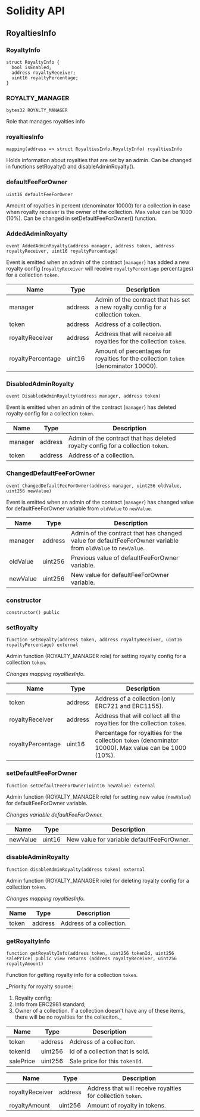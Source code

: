 # Solidity API

## RoyaltiesInfo

### RoyaltyInfo

```solidity
struct RoyaltyInfo {
  bool isEnabled;
  address royaltyReceiver;
  uint16 royaltyPercentage;
}
```

### ROYALTY_MANAGER

```solidity
bytes32 ROYALTY_MANAGER
```

Role that manages royalties info

### royaltiesInfo

```solidity
mapping(address => struct RoyaltiesInfo.RoyaltyInfo) royaltiesInfo
```

Holds information about royalties that are set by an admin.
Can be changed in functions setRoyalty() and disableAdminRoyalty().

### defaultFeeForOwner

```solidity
uint16 defaultFeeForOwner
```

Amount of royalties in percent (denominator 10000) for a collection in case when royalty receiver is the owner of the collection. Max value can be 1000 (10%).
Can be changed in setDefaultFeeForOwner() function.

### AddedAdminRoyalty

```solidity
event AddedAdminRoyalty(address manager, address token, address royaltyReceiver, uint16 royaltyPercentage)
```

Event is emitted when an admin of the contract (`manager`) has added a new royalty config (`royaltyReceiver` will receive `royaltyPercentage` percentages) for a collection `token`.

| Name | Type | Description |
| ---- | ---- | ----------- |
| manager | address | Admin of the contract that has set a new royalty config for a collection `token`. |
| token | address | Address of a collection. |
| royaltyReceiver | address | Address that will receive all royalties for the collection `token`. |
| royaltyPercentage | uint16 | Amount of percentages for royalties for the collection `token` (denominator 10000). |

### DisabledAdminRoyalty

```solidity
event DisabledAdminRoyalty(address manager, address token)
```

Event is emitted when an admin of the contract (`manager`) has deleted royalty config for a collection `token`.

| Name | Type | Description |
| ---- | ---- | ----------- |
| manager | address | Admin of the contract that has deleted royalty config for a collection `token`. |
| token | address | Address of a collection. |

### ChangedDefaultFeeForOwner

```solidity
event ChangedDefaultFeeForOwner(address manager, uint256 oldValue, uint256 newValue)
```

Event is emitted when an admin of the contract (`manager`) has changed value for defaultFeeForOwner variable from `oldValue` to `newValue`.

| Name | Type | Description |
| ---- | ---- | ----------- |
| manager | address | Admin of the contract that has changed value for defaultFeeForOwner variable from `oldValue` to `newValue`. |
| oldValue | uint256 | Previous value of defaultFeeForOwner variable. |
| newValue | uint256 | New value for defaultFeeForOwner variable. |

### constructor

```solidity
constructor() public
```

### setRoyalty

```solidity
function setRoyalty(address token, address royaltyReceiver, uint16 royaltyPercentage) external
```

Admin function (ROYALTY_MANAGER role) for setting royalty config for a collection `token`.

_Changes mapping royaltiesInfo._

| Name | Type | Description |
| ---- | ---- | ----------- |
| token | address | Address of a collection (only ERC721 and ERC1155). |
| royaltyReceiver | address | Address that will collect all the royalties for the collection `token`. |
| royaltyPercentage | uint16 | Percentage for royalties for the collection `token` (denominator 10000). Max value can be 1000 (10%). |

### setDefaultFeeForOwner

```solidity
function setDefaultFeeForOwner(uint16 newValue) external
```

Admin function (ROYALTY_MANAGER role) for setting new value (`newValue`) for defaultFeeForOwner variable.

_Changes variable defaultFeeForOwner._

| Name | Type | Description |
| ---- | ---- | ----------- |
| newValue | uint16 | New value for variable defaultFeeForOwner. |

### disableAdminRoyalty

```solidity
function disableAdminRoyalty(address token) external
```

Admin function (ROYALTY_MANAGER role) for deleting royalty config for a collection `token`.

_Changes mapping royaltiesInfo._

| Name | Type | Description |
| ---- | ---- | ----------- |
| token | address | Address of a collection. |

### getRoyaltyInfo

```solidity
function getRoyaltyInfo(address token, uint256 tokenId, uint256 salePrice) public view returns (address royaltyReceiver, uint256 royaltyAmount)
```

Function for getting royalty info for a collection `token`.

_Priority for royalty source:
1) Royalty config;
2) Info from ERC2981 standard;
3) Owner of a collection.
If a collection doesn't have any of these items, there will be no royalties for the colleciton._

| Name | Type | Description |
| ---- | ---- | ----------- |
| token | address | Address of a colleciton. |
| tokenId | uint256 | Id of a collection that is sold. |
| salePrice | uint256 | Sale price for this `tokenId`. |

| Name | Type | Description |
| ---- | ---- | ----------- |
| royaltyReceiver | address | Address that will receive royalties for collection `token`. |
| royaltyAmount | uint256 | Amount of royalty in tokens. |

